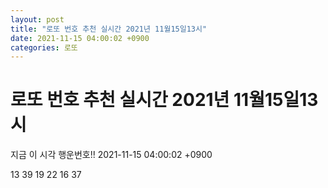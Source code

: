 ```yaml
---
layout: post
title: "로또 번호 추천 실시간 2021년 11월15일13시"
date: 2021-11-15 04:00:02 +0900
categories: 로또
---
```


# 로또 번호 추천 실시간 2021년 11월15일13시

지금 이 시각 행운번호!! 2021-11-15 04:00:02 +0900

 13  39  19  22  16  37 

